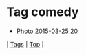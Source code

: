 <!--
title: Tag comedy
date: 2020-06-28T15:02:24.734Z
tags:
-->
# Tag comedy

 * [Photo 2015-03-25 20](114607145132.md)

| [Tags](tags.md) | [Top](index.md) |
